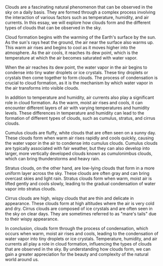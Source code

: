 Clouds are a fascinating natural phenomenon that can be observed in the sky on a daily basis. They are formed through a complex process involving the interaction of various factors such as temperature, humidity, and air currents. In this essay, we will explore how clouds form and the different types of clouds that can be observed in the sky.

Cloud formation begins with the warming of the Earth's surface by the sun. As the sun's rays heat the ground, the air near the surface also warms up. This warm air rises and begins to cool as it moves higher into the atmosphere. As the air cools, it reaches its dew point, which is the temperature at which the air becomes saturated with water vapor.

When the air reaches its dew point, the water vapor in the air begins to condense into tiny water droplets or ice crystals. These tiny droplets or crystals then come together to form clouds. The process of condensation is crucial to cloud formation, as it is the mechanism by which water vapor in the air transforms into visible clouds.

In addition to temperature and humidity, air currents also play a significant role in cloud formation. As the warm, moist air rises and cools, it can encounter different layers of air with varying temperatures and humidity levels. These differences in temperature and humidity can lead to the formation of different types of clouds, such as cumulus, stratus, and cirrus clouds.

Cumulus clouds are fluffy, white clouds that are often seen on a sunny day. These clouds form when warm air rises rapidly and cools quickly, causing the water vapor in the air to condense into cumulus clouds. Cumulus clouds are typically associated with fair weather, but they can also develop into larger, more vertically developed clouds known as cumulonimbus clouds, which can bring thunderstorms and heavy rain.

Stratus clouds, on the other hand, are low-lying clouds that form in a more uniform layer across the sky. These clouds are often gray and can bring overcast skies and light rain. Stratus clouds form when warm, moist air is lifted gently and cools slowly, leading to the gradual condensation of water vapor into stratus clouds.

Cirrus clouds are high, wispy clouds that are thin and delicate in appearance. These clouds form at high altitudes where the air is very cold and dry. Cirrus clouds are composed of ice crystals and are often seen in the sky on clear days. They are sometimes referred to as "mare's tails" due to their wispy appearance.

In conclusion, clouds form through the process of condensation, which occurs when warm, moist air rises and cools, leading to the condensation of water vapor into tiny droplets or ice crystals. Temperature, humidity, and air currents all play a role in cloud formation, influencing the types of clouds that are observed in the sky. By understanding how clouds form, we can gain a greater appreciation for the beauty and complexity of the natural world around us.